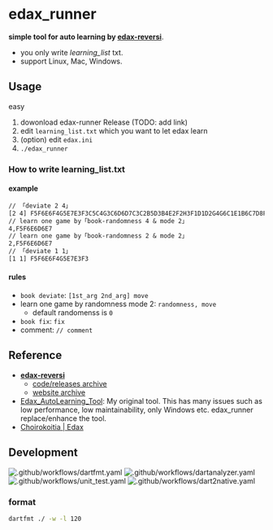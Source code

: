# edax_runner

**simple tool for auto learning by [edax-reversi](https://github.com/abulmo/edax-reversi)**.

- you only write _learning_list_ txt.
- support Linux, Mac, Windows.

## Usage
easy

1. dowonload edax-runner Release (TODO: add link)
2. edit `learning_list.txt` which you want to let edax learn
3. (option) edit `edax.ini`
4. `./edax_runner`

### How to write learning_list.txt

#### example
```learning_list.txt
// 「deviate 2 4」
[2 4] F5F6E6F4G5E7E3F3C5C4G3C6D6D7C3C2B5D3B4E2F2H3F1D1D2G4G6C1E1B6C7D8F7H4F8G7
// learn one game by「book-randomness 4 & mode 2」
4,F5F6E6D6E7
// learn one game by「book-randomness 2 & mode 2」
2,F5F6E6D6E7
// 「deviate 1 1」
[1 1] F5F6E6F4G5E7E3F3
```

#### rules

- `book deviate`: `[1st_arg 2nd_arg] move`
- learn one game by randomness mode 2: `randomness, move`
  - default randomenss is `0`
- `book fix`: `fix`
- comment: `// comment`

## Reference

- **[edax-reversi](https://github.com/abulmo/edax-reversi)**
  - [code/releases archive](https://code.google.com/archive/p/edax-reversi/downloads)
  - [website archive](https://archive.is/KshiN)
- [Edax_AutoLearning_Tool](https://github.com/sensuikan1973/Edax_AutoLearning_Tool): My original tool. This has many issues such as low performance, low maintainability, only Windows etc. edax_runner replace/enhance the tool.
- [Choirokoitia | Edax](https://choi.lavox.net/edax/start)

## Development
![.github/workflows/dartfmt.yaml](https://github.com/sensuikan1973/edax_runner/workflows/.github/workflows/dartfmt.yaml/badge.svg?event=push)
![.github/workflows/dartanalyzer.yaml](https://github.com/sensuikan1973/edax_runner/workflows/.github/workflows/dartanalyzer.yaml/badge.svg?event=push)
![.github/workflows/unit_test.yaml](https://github.com/sensuikan1973/edax_runner/workflows/.github/workflows/unit_test.yaml/badge.svg?event=push)
![.github/workflows/dart2native.yaml](https://github.com/sensuikan1973/edax_runner/workflows/.github/workflows/dart2native.yaml/badge.svg?event=push)

### format
```sh
dartfmt ./ -w -l 120
```
